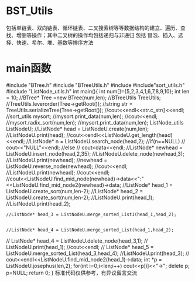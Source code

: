 # BST_Utils
包括单链表、双向链表、循环链表、二叉搜索树等等数据结构的建立、遍历、查找、增删等操作；其中二叉树的操作均包括递归与非递归
包括 冒泡、插入、选择、快速、希尔、堆、基数等排序方法
# main函数
#include "BTree.h"
#include "BTreeUtils.h"
#include<iostream>
#include"sort_utils.h"
#include "ListNode_utils.h"
int main(){
    int num[]={5,2,3,4,1,6,7,8,9,10};
    int len = 10;
    //BTree* Tree =new BTree(num,len);
    //BTreeUtils TreeUtils;
    //TreeUtils.leverorder(Tree->getRoot());
    //string str = TreeUtils.serializeTree(Tree->getRoot());
    //cout<<endl<<str.c_str()<<endl;
    //sort_utils mysort;
    //mysort.print_data(num,len);
    //cout<<endl;
    //mysort.radix_sort(num,len);
    //mysort.print_data(num,len);
    ListNode_utils ListNodeU;
    //ListNode* head = ListNodeU.create(num,len);
    //ListNodeU.print(head);
    //cout<<endl<<ListNodeU.get_length(head)<<endl;
    //ListNode* n = ListNodeU.search_node(head,2);
    //if(n==NULL)
    //    cout<<"NULL"<<endl;
    //else
    //    cout<<n->data<<endl;
    //ListNode* newhead = ListNodeU.insert_node(head,2,35);
    //ListNodeU.delete_node(newhead,3);
    //ListNodeU.print(newhead);
    //newhead = ListNodeU.reverse_node(newhead);
    //cout<<endl;
    //ListNodeU.print(newhead);
    //cout<<endl;
    //cout<<ListNodeU.find_mid_node(newhead)->data<<":"<<ListNodeU.find_mid_node2(newhead)->data;
    //ListNode* head_1 = ListNodeU.create_sort(num,len-2);
    //ListNode* head_2 = ListNodeU.create_sort(num,len-2);
    //ListNodeU.print(head_1);
    //ListNodeU.print(head_2);

    //ListNode* head_3 = ListNodeU.merge_sorted_List1(head_1,head_2);


    //ListNode* head_4 = ListNodeU.merge_sorted_List(head_1,head_2);
   // ListNode* head_4 = ListNodeU.delete_node(head_3,1);
   // ListNodeU.print(head_1);
    //cout<<endl;
   // ListNode* head_5 = ListNodeU.merge_sorted_List(head_3,head_4);
    //ListNodeU.print(head_3);
   // cout<<endl<<ListNodeU.find_mid_node2(head_1)->data;
    int *p = ListNodeU.josephus(len,2);
    for(int i=0;i<len;i++)
        cout<<p[i]<<"->";
    delete p;
    p=NULL;
    return 0;
}
标准代码仅供参考，有异议留言交流
